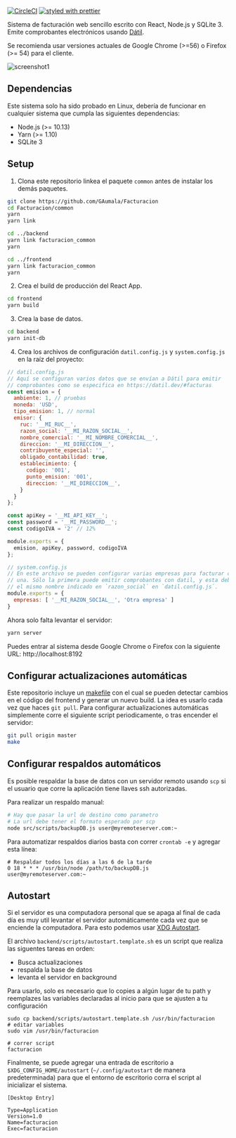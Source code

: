 [![CircleCI](:https://circleci.com/gh/GAumala/Facturacion.svg?style=svg)](https://circleci.com/gh/GAumala/Facturacion) [![styled with prettier](https://img.shields.io/badge/styled_with-prettier-ff69b4.svg)](https://github.com/prettier/prettier)

Sistema de facturación web sencillo escrito con React, Node.js y SQLite 3. Emite comprobantes electrónicos usando [Dátil](https://datil.co).

Se recomienda usar versiones actuales de Google Chrome (>=56) o Firefox (>= 54) para el cliente.

![screenshot1](https://cloud.githubusercontent.com/assets/5729175/24410708/5fa3bcaa-1399-11e7-9cf7-378244afe11d.png)

## Dependencias

Este sistema solo ha sido probado en Linux, debería de funcionar en cualquier sistema que cumpla las siguientes dependencias:

- Node.js (>= 10.13)
- Yarn (>= 1.10)
- SQLite 3

## Setup

1. Clona este repositorio linkea el paquete `common` antes de instalar los demás paquetes.

```bash
git clone https://github.com/GAumala/Facturacion
cd Facturacion/common
yarn 
yarn link 

cd ../backend
yarn link facturacion_common
yarn

cd ../frontend
yarn link facturacion_common
yarn
```
2. Crea el build de producción del React App. 

```bash
cd frontend
yarn build
```

3. Crea la base de datos.

```bash
cd backend
yarn init-db
```

4. Crea los archivos de configuración `datil.config.js` y `system.config.js` en la raíz del proyecto:

``` JavaScript
// datil.config.js
// Aquí se configuran varios datos que se envían a Dátil para emitir
// comprobantes como se especifica en https://datil.dev/#facturas
const emision = {
  ambiente: 1, // pruebas
  moneda: 'USD',
  tipo_emision: 1, // normal
  emisor: {
    ruc: '__MI_RUC__',
    razon_social: '__MI_RAZON_SOCIAL__',
    nombre_comercial: '__MI_NOMBRE_COMERCIAL__',
    direccion: '__MI_DIRECCION__',
    contribuyente_especial: '',
    obligado_contabilidad: true,
    establecimiento: {
      codigo: '001',
      punto_emision: '001',
      direccion: '__MI_DIRECCION__',
    }
  }
};

const apiKey = '__MI_API_KEY__';
const password = '__MI_PASSWORD__';
const codigoIVA = '2' // 12%

module.exports = {
  emision, apiKey, password, codigoIVA
};
```

``` JavaScript
// system.config.js
// En este archivo se pueden configurar varias empresas para facturar con cada 
// una. Sólo la primera puede emitir comprobantes con datil, y esta debe tener
// el mismo nombre indicado en `razon_social` en `datil.config.js`.
module.exports = {
  empresas: [ '__MI_RAZON_SOCIAL__', 'Otra empresa' ]
}
```

Ahora solo falta levantar el servidor:

```bash
yarn server
```

Puedes entrar al sistema desde Google Chrome o Firefox con la siguiente URL: http://localhost:8192

## Configurar actualizaciones automáticas

Este repositorio incluye un [makefile](https://en.wikipedia.org/wiki/Makefile) con el cual se pueden detectar cambios en el código del frontend y generar un nuevo build. La idea es usarlo cada vez que haces `git pull`. Para configurar actualizaciones automáticas simplemente corre el siguiente script periodicamente, o tras encender el servidor:

``` bash
git pull origin master
make
```

## Configurar respaldos automáticos

Es posible respaldar la base de datos con un servidor remoto usando `scp` si el usuario que corre la aplicación tiene llaves ssh autorizadas. 

Para realizar un respaldo manual:

``` bash
# Hay que pasar la url de destino como parametro
# La url debe tener el formato esperado por scp
node src/scripts/backupDB.js user@myremoteserver.com:~
```

Para automatizar respaldos diarios basta con correr `crontab -e` y agregar esta línea:

```
# Respaldar todos los días a las 6 de la tarde 
0 18 * * * /usr/bin/node /path/to/backupDB.js user@myremoteserver.com:~
```

## Autostart

Si el servidor es una computadora personal que se apaga al final de cada día es muy util levantar el servidor automáticamente cada vez que se enciende la computadora. Para esto podemos usar [XDG Autostart](https://wiki.archlinux.org/index.php/XDG_Autostart).

El archivo `backend/scripts/autostart.template.sh` es un script que realiza las siguentes tareas en orden:

- Busca actualizaciones
- respalda la base de datos
- levanta el servidor en background

Para usarlo, solo es necesario que lo copies a algún lugar de tu path y reemplazes las variables declaradas al inicio para que se ajusten a tu configuración

```
sudo cp backend/scripts/autostart.template.sh /usr/bin/facturacion
# editar variables
sudo vim /usr/bin/facturacion

# correr script
facturacion
``` 

Finalmente, se puede agregar una entrada de escritorio a `$XDG_CONFIG_HOME/autostart` (`~/.config/autostart` de manera predeterminada) para que el entorno de escritorio corra el script al inicializar el sistema.

``` 
[Desktop Entry]

Type=Application
Version=1.0
Name=facturacion
Exec=facturacion
```
